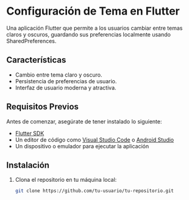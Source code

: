 # Configuración de Tema en Flutter

Una aplicación Flutter que permite a los usuarios cambiar entre temas claros y oscuros, guardando sus preferencias localmente usando SharedPreferences.

## Características

- Cambio entre tema claro y oscuro.
- Persistencia de preferencias de usuario.
- Interfaz de usuario moderna y atractiva.

## Requisitos Previos

Antes de comenzar, asegúrate de tener instalado lo siguiente:

- [Flutter SDK](https://flutter.dev/docs/get-started/install)
- Un editor de código como [Visual Studio Code](https://code.visualstudio.com/) o [Android Studio](https://developer.android.com/studio)
- Un dispositivo o emulador para ejecutar la aplicación

## Instalación

1. Clona el repositorio en tu máquina local:

   ```bash
   git clone https://github.com/tu-usuario/tu-repositorio.git

   
